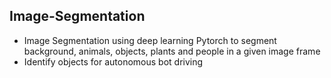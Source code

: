 ## Image-Segmentation

- Image Segmentation using deep learning Pytorch to segment background, animals, objects, plants and people in a given image frame
- Identify objects for autonomous bot driving
